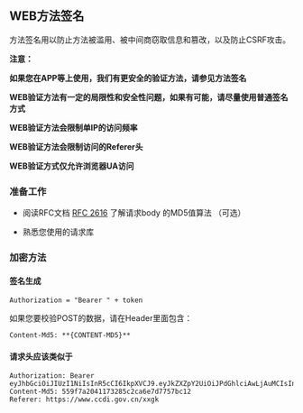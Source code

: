 ## WEB方法签名

方法签名用以防止方法被滥用、被中间商窃取信息和篡改，以及防止CSRF攻击。

**注意：**

**如果您在APP等上使用，我们有更安全的验证方法，请参见方法签名**

**WEB验证方法有一定的局限性和安全性问题，如果有可能，请尽量使用普通签名方式**

**WEB验证方法会限制单IP的访问频率**

**WEB验证方法会限制访问的Referer头**

**WEB验证方式仅允许浏览器UA访问**

### 准备工作

* 阅读RFC文档 [RFC 2616](https://www.ietf.org/rfc/rfc2616.txt) 了解请求body 的MD5值算法 （可选）

* 熟悉您使用的请求库

### 加密方法

#### 签名生成

```
Authorization = "Bearer " + token
```

如果您要校验POST的数据，请在Header里面包含：

```Content-Md5: **{CONTENT-MD5}**```

#### 请求头应该类似于
```
Authorization: Bearer eyJhbGciOiJIUzI1NiIsInR5cCI6IkpXVCJ9.eyJkZXZpY2UiOiJPdGhlciAwLjAuMCIsInJlxxx
Content-Md5: 559f7a2041173285c2ca6e7d7757bc12
Referer: https://www.ccdi.gov.cn/xxgk
```